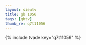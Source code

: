 ```yaml
--- 
layout: sieutv
title: gb 1056
tags: [gbtv]
thumb_re: q7t11056
---
```

{% include tvadv key="q7t11056" %} 
